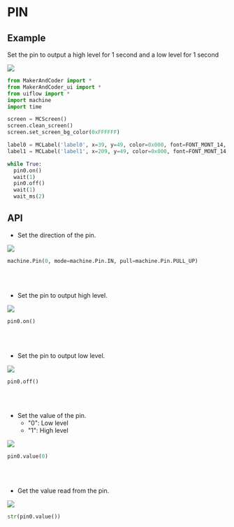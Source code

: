 # PIN

## Example

Set the pin to output a high level for 1 second and a low level for 1 second


<img class="blockly_svg" src="https://makerandcoder.com/MCLab/blockly/hardwares/pin/uiflow_block_pin_demo1.svg"> 

```python
from MakerAndCoder import *
from MakerAndCoder_ui import *
from uiflow import *
import machine
import time

screen = MCScreen()
screen.clean_screen()
screen.set_screen_bg_color(0xFFFFFF)

label0 = MCLabel('label0', x=39, y=49, color=0x000, font=FONT_MONT_14, parent=None)
label1 = MCLabel('label1', x=209, y=49, color=0x000, font=FONT_MONT_14, parent=None)

while True:
  pin0.on()
  wait(1)
  pin0.off()
  wait(1)
  wait_ms(2)
```

## API
- Set the direction of the pin.
<img class="blockly_svg" src="https://makerandcoder.com/MCLab/blockly/hardwares/pin/uiflow_block_pin_pinout.svg"> 

```python
machine.Pin(0, mode=machine.Pin.IN, pull=machine.Pin.PULL_UP)
```



  
<br><br>
- Set the pin to output high level.
<img class="blockly_svg" src="https://makerandcoder.com/MCLab/blockly/hardwares/pin/uiflow_block_pin_on.svg"> 

```python
pin0.on()
```
 


<br><br>
- Set the pin to output low level.
<img class="blockly_svg" src="https://makerandcoder.com/MCLab/blockly/hardwares/pin/uiflow_block_pin_off.svg"> 

```python
pin0.off()
```



<br><br>
- Set the value of the pin.
  - "0": Low level
  - "1": High level
<img class="blockly_svg" src="https://makerandcoder.com/MCLab/blockly/hardwares/pin/uiflow_block_pin_set_value.svg"> 

```python
pin0.value(0)
```



<br><br>
- Get the value read from the pin.
<img class="blockly_svg" src="https://makerandcoder.com/MCLab/blockly/hardwares/pin/uiflow_block_pin_get_value.svg"> 

```python
str(pin0.value())
```



